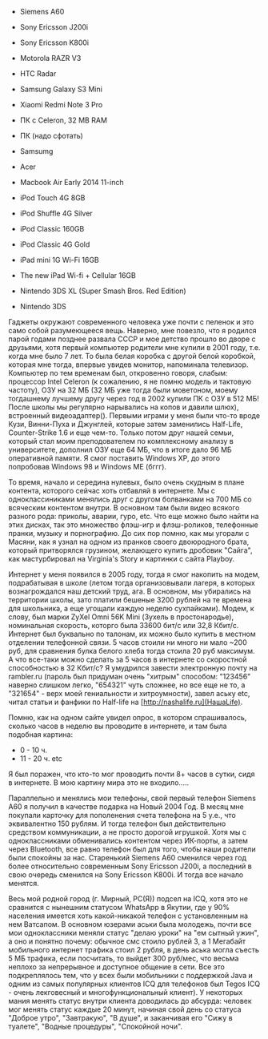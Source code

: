 - Siemens A60
- Sony Ericsson J200i
- Sony Ericsson K800i
- Motorola RAZR V3
- HTC Radar
- Samsung Galaxy S3 Mini
- Xiaomi Redmi Note 3 Pro

- ПК с Celeron, 32 MB RAM
- ПК (надо сфотать)
- Samsumg
- Acer
- Macbook Air Early 2014 11-inch

- iPod Touch 4G 8GB
- iPod Shuffle 4G Silver
- iPod Classic 160GB
- iPod Classic 4G Gold

- iPad mini 1G Wi-Fi 16GB
- The new iPad Wi-fi + Cellular 16GB

- Nintendo 3DS XL (Super Smash Bros. Red Edition)
- Nintendo 3DS

Гаджеты окружают современного человека уже почти с пеленок и это само собой разумеющееся вещь. Наверно, мне повезло, что я родился парой годами позднее развала СССР и мое детство прошло во дворе с друзьями, хотя первый компьютер родители мне купили в 2001 году, т.е. когда мне было 7 лет. То была белая коробка с другой белой коробкой, которая мне тогда, впервые увидев монитор, напоминала телевизор. Компьютер по тем временам был, откровенно говоря, слабым: процессор Intel Celeron (к сожалению, я не помню модель и тактовую частоту), ОЗУ на 32 МБ (32 МБ уже тогда были моветоном, моему тогдашнему лучшему другу через год в 2002 купили ПК с ОЗУ в 512 МБ! После школы мы регулярно нарывались на копов и давили шлюх), встроенный видеоадаптер(). Первыми играми у меня были что-то вроде Кузи, Винни-Пуха и Джунглей, которые затем заменились Half-Life, Counter-Strike 1.6 и еще чем-то. Только потом друг нашей семьи, который стал моим преподователем по комплексному анализу в университете, дополнил ОЗУ еще 64 МБ, что в итоге дало 96 МБ оперативной памяти. Я смог поставить Windows XP, до этого попробовав Windows 98 и Windows ME (бггг).

То время, начало и середина нулевых, было очень скудным в плане контента, которого сейчас хоть отбавляй в интернете. Мы с одноклассиниками менялись друг с другом болванками на 700 МБ со всяческим контентом внутри. В основном там были видео всякого разного рода: приколы, аварии, гуро, etc. Что еще можно было найти на этих дисках, так это множество флэш-игр и флэш-роликов, телефонные пранки, музыку и порнографию. До сих пор помню, как мы угорали с Масяни, как я узнал на одном из пранков своего двоюродного брата, который притворялся грузином, желающего купить дробовик "Сайга", как мастурбировал на Virginia's Story и картинки с сайта Playboy.

Интернет у меня появился в 2005 году, тогда я смог накопить на модем, подрабатывая в школе (летом тогда организовывали лагеря, в которых вознагрождался наш детский труд, ага. В основном, мы убирались на территории школы, зато платили бешеные 3200 рублей на те времена для школьника, а еще угощали каждую неделю сухпайками). Модем, к слову, был марки ZyXel Omni 56K Mini (Зухель в простонародье), номинальная скорость, которго была 33600 бит/c или 32,8 Кбит/с. Интернет был буквально по талонам, их можно было купить в местном отделении телефонной связи. 5 часов стоили ни много ни мало ~200 руб, для сравнения булка белого хлеба тогда стоила 20 руб максимум. А что все-таки можно сделать за 5 часов в интернете со скоростной способностью в 32 Кбит/с? Я умудрился завести электронную почту на rambler.ru (пароль был придуман очень "хитрым" способом: "123456" наверно слишком легко, "654321" чуть сложнее, но все еще не то, а "321654" - верх моей гениальности и хитроумности), завел аську etc, читал статьи и фанфики по Half-life на [http://nashalife.ru](НашаLife).

Помню, как на одном сайте увидел опрос, в котором спрашивалось, сколько часов в неделю вы проводите в интернете, и там была подобная картина:

- 0 - 10 ч.
- 11 - 20 ч.
etc

Я был поражен, что кто-то мог проводить почти 8+ часов в сутки, сидя в интернете. В мою картину мира это не входило.....

Параллельно и менялись мои телефоны, свой первый телефон Siemens A60 я получил в качестве подарка на Новый 2004 Год. В месяц мне покупали карточку для пополенения счета телефона на 5 у.е., что эквивалентно 150 рублям. И тогда телефон был действительно средством коммуникации, а не просто дорогой игрушкой. Хотя мы с одноклассниками обменивались контентом через ИК-порты, а затем через Bluetooth, все равно телефон был для того, чтобы наши родители были спокойны за нас. Старенький Siemens A60 сменился через год более относительно современным Sony Ericsson J200i, а последний в свою очередь сменился на Sony Ericsson K800i. И тогда все начало менятся.

Весь мой родной город (г. Мирный, РС(Я)) подсел на ICQ, хотя это не сравнится с нынешним статусом WhatsApp в Якутии, где у 90% населения имеется хоть какой-никакой телефон с установленным на нем Ватсапом. В основном юзерами аськи была молодежь, почти все мои одноклассники меняли статус "делаю уроки" на "ем сытный ужин", а оно и понятно почему: обычное смс стоило рублей 3, а 1 Мегабайт мобильного интернет трафика стоил 2 рубля, в день аська могла съесть 5 МБ трафика, если посчитать, то выйдет 300 руб/мес, что весьма неплохо за непрерывное и доступное общение в сети. Все это подкреплялось тем, что у всех были мобильники с поддержкой Java и одним из самых популярных клиентов ICQ для телефонов был Tegos ICQ - очень лекговесный и многофункциональный клиент). У некоторых мания менять статус внутри клиента доводилась до абсурда: человек мог менять статус каждые 20 минут, начиная свой день со статуса "Доброе утро", "Завтракую", "В душе", и заканчивая его "Сижу в туалете", "Водные процедуры", "Спокойной ночи".
